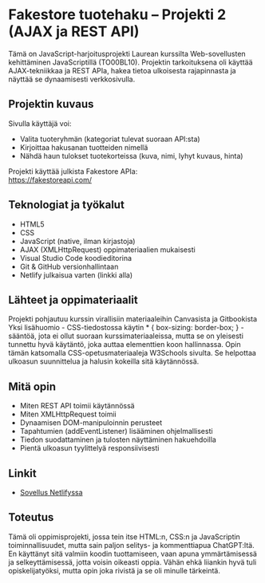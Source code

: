 # Fakestore tuotehaku – Projekti 2 (AJAX ja REST API)

Tämä on JavaScript-harjoitusprojekti Laurean kurssilta Web-sovellusten kehittäminen JavaScriptillä (TO00BL10). Projektin tarkoituksena oli käyttää AJAX-tekniikkaa ja REST APIa, hakea tietoa ulkoisesta rajapinnasta ja näyttää se dynaamisesti verkkosivulla.

## Projektin kuvaus

Sivulla käyttäjä voi:
- Valita tuoteryhmän (kategoriat tulevat suoraan API:sta)
- Kirjoittaa hakusanan tuotteiden nimellä
- Nähdä haun tulokset tuotekorteissa (kuva, nimi, lyhyt kuvaus, hinta)

Projekti käyttää julkista Fakestore APIa:  
https://fakestoreapi.com/

## Teknologiat ja työkalut

- HTML5
- CSS
- JavaScript (native, ilman kirjastoja)
- AJAX (XMLHttpRequest) oppimateriaalien mukaisesti
- Visual Studio Code koodieditorina
- Git & GitHub versionhallintaan
- Netlify julkaisua varten (linkki alla)

## Lähteet ja oppimateriaalit

Projekti pohjautuu kurssin virallisiin materiaaleihin Canvasista ja Gitbookista
Yksi lisähuomio - CSS-tiedostossa käytin * { box-sizing: border-box; } -sääntöä, jota ei ollut suoraan kurssimateriaaleissa, mutta se on yleisesti tunnettu hyvä käytäntö, joka auttaa elementtien koon hallinnassa. Opin tämän katsomalla CSS-opetusmateriaaleja W3Schools sivulta. Se helpottaa ulkoasun suunnittelua ja halusin kokeilla sitä käytännössä.

## Mitä opin

- Miten REST API toimii käytännössä
- Miten XMLHttpRequest toimii
- Dynaamisen DOM-manipuloinnin perusteet
- Tapahtumien (addEventListener) lisääminen ohjelmallisesti
- Tiedon suodattaminen ja tulosten näyttäminen hakuehdoilla
- Pientä ulkoasun tyylittelyä responsiivisesti

## Linkit

- [Sovellus Netlifyssa](https://ajax-shop-demo.netlify.app/)

## Toteutus

Tämä oli oppimisprojekti, jossa tein itse HTML:n, CSS:n ja JavaScriptin toiminnallisuudet, mutta sain paljon selitys- ja kommenttiapua ChatGPT:ltä. En käyttänyt sitä valmiin koodin tuottamiseen, vaan apuna ymmärtämisessä ja selkeyttämisessä, jotta voisin oikeasti oppia. Vähän ehkä liiankin hyvä tuli opiskelijatyöksi, mutta opin joka rivistä ja se oli minulle tärkeintä.


